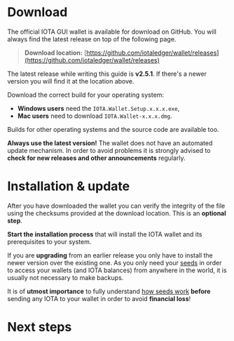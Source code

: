 <!-- TITLE: Download & install -->
<!-- SUBTITLE: The official IOTA wallet -->

# Download
The official IOTA GUI wallet is available for download on GitHub. You will always find the latest release on top of the following page.

> **Download location:** [https://github.com/iotaledger/wallet/releases](https://github.com/iotaledger/wallet/releases)

The latest release while writing this guide is **v2.5.1**. If there's a newer version you will find it at the location above.

Download the correct build for your operating system:
* **Windows users** need the `IOTA.Wallet.Setup.x.x.x.exe`,
* **Mac users** need to download `IOTA.Wallet-x.x.x.dmg`.

Builds for other operating systems and the source code are available too.

**Always use the latest version!** The wallet does not have an automated update mechanism. In order to avoid problems it is strongly advised to **check for new releases and other announcements** regularly.

# Installation & update
After you have downloaded the wallet you can verify the integrity of the file using the checksums provided at the download location. This is an **optional step**.

**Start the installation process** that will install the IOTA wallet and its prerequisites to your system.

If you are **upgrading** from an earlier release you only have to install the newer version over the existing one. As you only need your [seeds](/guide/wallet/official/download) in order to access your wallets (and IOTA balances) from anywhere in the world, it is usually not necessary to make backups.

It is of **utmost importance** to fully understand [how seeds work](/guide/wallet/official/seeds) **before** sending any IOTA to your wallet in order to avoid **financial loss**!

# Next steps